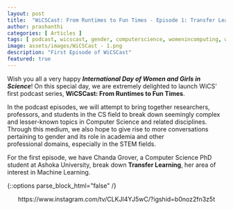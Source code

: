 ```yaml
---
layout: post
title:  "WiCSCast: From Runtimes to Fun Times - Episode 1: Transfer Learning"
author: prashanthi
categories: [ Articles ]
tags: [ podcast, wicscast, gender, computerscience, womenincomputing, womeninstem, ashokauniversity, wicsashoka ]
image: assets/images/WiCSCast - 1.png
description: "First Episode of WiCSCast"
featured: true
---
```

Wish you all a very happy ***International Day of Women and Girls in Science***! On this special day, we are extremely delighted to launch WiCS' first podcast series, **WiCSCast: From Runtimes to Fun Times**. 

In the podcast episodes, we will attempt to bring together researchers, professors, and students in the CS field to break down seemingly complex and lesser-known topics in Computer Science and related disciplines. Through this medium, we also hope to give rise to more conversations pertaining to gender and its role in academia and other professional domains, especially in the STEM fields. 

For the first episode, we have Chanda Grover, a Computer Science PhD student at Ashoka University, break down **Transfer Learning**, her area of interest in Machine Learning.

{::options parse_block_html="false" /}

<div align="center">
	https://www.instagram.com/tv/CLKJI4YJ5wC/?igshid=b0noz2fn3z5t
</div>